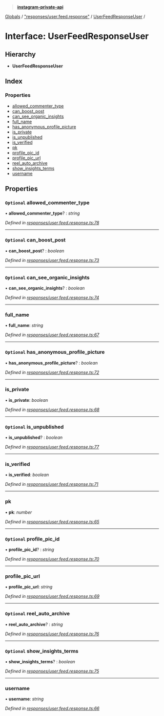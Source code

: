 > **[instagram-private-api](../README.md)**

[Globals](../README.md) / ["responses/user.feed.response"](../modules/_responses_user_feed_response_.md) / [UserFeedResponseUser](_responses_user_feed_response_.userfeedresponseuser.md) /

# Interface: UserFeedResponseUser

## Hierarchy

* **UserFeedResponseUser**

## Index

### Properties

* [allowed_commenter_type](_responses_user_feed_response_.userfeedresponseuser.md#optional-allowed_commenter_type)
* [can_boost_post](_responses_user_feed_response_.userfeedresponseuser.md#optional-can_boost_post)
* [can_see_organic_insights](_responses_user_feed_response_.userfeedresponseuser.md#optional-can_see_organic_insights)
* [full_name](_responses_user_feed_response_.userfeedresponseuser.md#full_name)
* [has_anonymous_profile_picture](_responses_user_feed_response_.userfeedresponseuser.md#optional-has_anonymous_profile_picture)
* [is_private](_responses_user_feed_response_.userfeedresponseuser.md#is_private)
* [is_unpublished](_responses_user_feed_response_.userfeedresponseuser.md#optional-is_unpublished)
* [is_verified](_responses_user_feed_response_.userfeedresponseuser.md#is_verified)
* [pk](_responses_user_feed_response_.userfeedresponseuser.md#pk)
* [profile_pic_id](_responses_user_feed_response_.userfeedresponseuser.md#optional-profile_pic_id)
* [profile_pic_url](_responses_user_feed_response_.userfeedresponseuser.md#profile_pic_url)
* [reel_auto_archive](_responses_user_feed_response_.userfeedresponseuser.md#optional-reel_auto_archive)
* [show_insights_terms](_responses_user_feed_response_.userfeedresponseuser.md#optional-show_insights_terms)
* [username](_responses_user_feed_response_.userfeedresponseuser.md#username)

## Properties

### `Optional` allowed_commenter_type

• **allowed_commenter_type**? : *string*

*Defined in [responses/user.feed.response.ts:78](https://github.com/dilame/instagram-private-api/blob/173bc62/src/responses/user.feed.response.ts#L78)*

___

### `Optional` can_boost_post

• **can_boost_post**? : *boolean*

*Defined in [responses/user.feed.response.ts:73](https://github.com/dilame/instagram-private-api/blob/173bc62/src/responses/user.feed.response.ts#L73)*

___

### `Optional` can_see_organic_insights

• **can_see_organic_insights**? : *boolean*

*Defined in [responses/user.feed.response.ts:74](https://github.com/dilame/instagram-private-api/blob/173bc62/src/responses/user.feed.response.ts#L74)*

___

###  full_name

• **full_name**: *string*

*Defined in [responses/user.feed.response.ts:67](https://github.com/dilame/instagram-private-api/blob/173bc62/src/responses/user.feed.response.ts#L67)*

___

### `Optional` has_anonymous_profile_picture

• **has_anonymous_profile_picture**? : *boolean*

*Defined in [responses/user.feed.response.ts:72](https://github.com/dilame/instagram-private-api/blob/173bc62/src/responses/user.feed.response.ts#L72)*

___

###  is_private

• **is_private**: *boolean*

*Defined in [responses/user.feed.response.ts:68](https://github.com/dilame/instagram-private-api/blob/173bc62/src/responses/user.feed.response.ts#L68)*

___

### `Optional` is_unpublished

• **is_unpublished**? : *boolean*

*Defined in [responses/user.feed.response.ts:77](https://github.com/dilame/instagram-private-api/blob/173bc62/src/responses/user.feed.response.ts#L77)*

___

###  is_verified

• **is_verified**: *boolean*

*Defined in [responses/user.feed.response.ts:71](https://github.com/dilame/instagram-private-api/blob/173bc62/src/responses/user.feed.response.ts#L71)*

___

###  pk

• **pk**: *number*

*Defined in [responses/user.feed.response.ts:65](https://github.com/dilame/instagram-private-api/blob/173bc62/src/responses/user.feed.response.ts#L65)*

___

### `Optional` profile_pic_id

• **profile_pic_id**? : *string*

*Defined in [responses/user.feed.response.ts:70](https://github.com/dilame/instagram-private-api/blob/173bc62/src/responses/user.feed.response.ts#L70)*

___

###  profile_pic_url

• **profile_pic_url**: *string*

*Defined in [responses/user.feed.response.ts:69](https://github.com/dilame/instagram-private-api/blob/173bc62/src/responses/user.feed.response.ts#L69)*

___

### `Optional` reel_auto_archive

• **reel_auto_archive**? : *string*

*Defined in [responses/user.feed.response.ts:76](https://github.com/dilame/instagram-private-api/blob/173bc62/src/responses/user.feed.response.ts#L76)*

___

### `Optional` show_insights_terms

• **show_insights_terms**? : *boolean*

*Defined in [responses/user.feed.response.ts:75](https://github.com/dilame/instagram-private-api/blob/173bc62/src/responses/user.feed.response.ts#L75)*

___

###  username

• **username**: *string*

*Defined in [responses/user.feed.response.ts:66](https://github.com/dilame/instagram-private-api/blob/173bc62/src/responses/user.feed.response.ts#L66)*